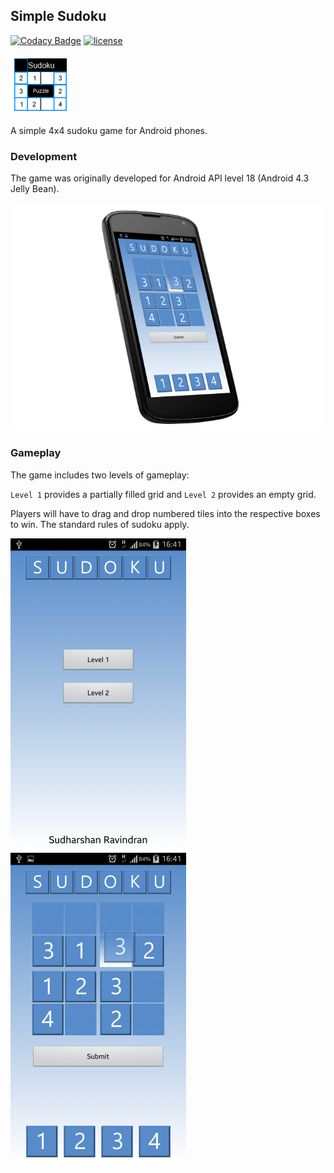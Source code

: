 ## Simple Sudoku ##

[![Codacy Badge](https://api.codacy.com/project/badge/Grade/c298773903474d15923e0104e366b510)](https://www.codacy.com/app/Suddi/simple-sudoku?utm_source=github.com&utm_medium=referral&utm_content=suddi/simple-sudoku&utm_campaign=badger)
[![license](https://img.shields.io/github/license/suddi/simple-sudoku.svg?maxAge=2592000)](https://github.com/suddi/simple-sudoku/blob/master/LICENSE)

![Logo](images/logo.png)

A simple 4x4 sudoku game for Android phones.


### Development ###

The game was originally developed for Android API level 18 (Android 4.3 Jelly Bean).

![Phone](images/sudoku.png)

### Gameplay ###

The game includes two levels of gameplay:

`Level 1` provides a partially filled grid and `Level 2` provides an empty grid.

Players will have to drag and drop numbered tiles into the respective boxes to win. The standard rules of sudoku apply.

![Cover Page](images/cover.png) ![In Game](images/in_game.png)

